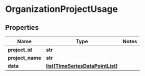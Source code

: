 # OrganizationProjectUsage

## Properties
Name | Type | Notes
------------ | ------------- | -------------
**project_id** | **str** | 
**project_name** | **str** | 
**data** | [**list[TimeSeriesDataPointList]**](TimeSeriesDataPointList.md) | 


